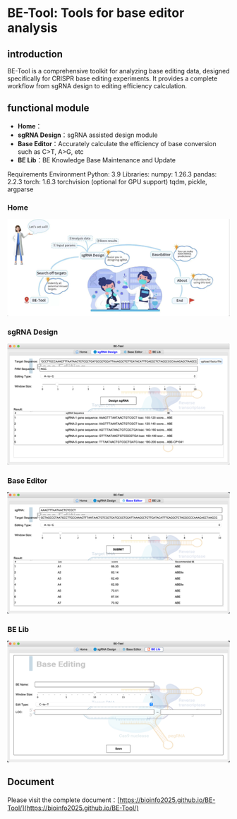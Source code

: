 # BE-Tool: Tools for base editor analysis

## introduction

BE-Tool is a comprehensive toolkit for analyzing base editing data, designed specifically for CRISPR base editing experiments. It provides a complete workflow from sgRNA design to editing efficiency calculation.
## functional module

- **Home**：
- **sgRNA Design**：sgRNA assisted design module
- **Base Editor**：Accurately calculate the efficiency of base conversion such as C>T, A>G, etc
- **BE Lib**：BE Knowledge Base Maintenance and Update
  
Requirements
Environment
Python: 3.9
Libraries:
numpy: 1.26.3
pandas: 2.2.3
torch: 1.6.3
torchvision (optional for GPU support)
tqdm, pickle, argparse


### Home

![Home](/src/com/betool/ui/BETool.jpg)

### sgRNA Design

![sgRNA Design](sgDesign.jpg)

### Base Editor

![Base Editor](beditor.jpg)

### BE Lib

![BE Lib](BE-Lib.jpg)

## Document

Please visit the complete document：[https://bioinfo2025.github.io/BE-Tool/](https://bioinfo2025.github.io/BE-Tool/)



  
